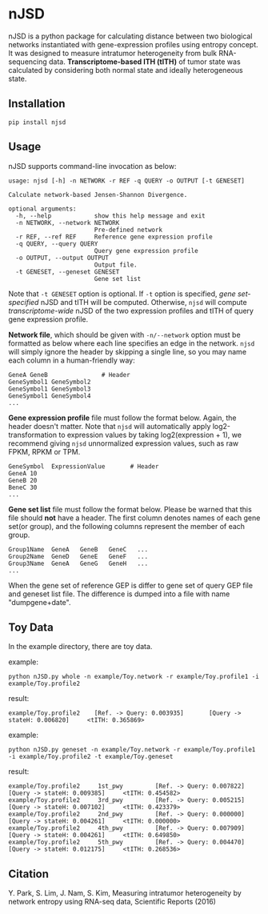# nJSD

nJSD is a python package for calculating distance between two biological networks instantiated with gene-expression profiles using entropy concept. It was designed to measure intratumor heterogeneity from bulk RNA-sequencing data. **Transcriptome-based ITH (tITH)** of tumor state was calculated by considering both normal state and ideally heterogeneous state.

## Installation

```pip install njsd```

## Usage

nJSD supports command-line invocation as below:

```shell
usage: njsd [-h] -n NETWORK -r REF -q QUERY -o OUTPUT [-t GENESET]

Calculate network-based Jensen-Shannon Divergence.

optional arguments:
  -h, --help            show this help message and exit
  -n NETWORK, --network NETWORK
                        Pre-defined network
  -r REF, --ref REF     Reference gene expression profile
  -q QUERY, --query QUERY
                        Query gene expression profile
  -o OUTPUT, --output OUTPUT
                        Output file.
  -t GENESET, --geneset GENESET
                        Gene set list
```

Note that `-t GENESET` option is optional. If `-t` option is specified, *gene set-specified* nJSD and tITH will be computed. Otherwise, `njsd` will compute *transcriptome-wide* nJSD of the two expression profiles and tITH of query gene expression profile.

**Network file**, which should be given with `-n/--network` option must be formatted as below where each line specifies an edge in the network. `njsd` will simply ignore the header by skipping a single line, so you may name each column in a human-friendly way:

    GeneA GeneB               # Header
    GeneSymbol1 GeneSymbol2
    GeneSymbol1 GeneSymbol3
    GeneSymbol1 GeneSymbol4
    ...

**Gene expression profile** file must follow the format below. Again, the header doesn't matter. Note that `njsd` will automatically apply log2-transformation to expression values by taking log2(expression + 1), we recommend giving `njsd` unnormalized expression values, such as raw FPKM, RPKM or TPM.

    GeneSymbol  ExpressionValue       # Header
    GeneA 10
    GeneB 20
    BeneC 30
    ...

**Gene set list** file must follow the format below. Please be warned that this file should **not** have a header. The first column denotes names of each gene set(or group), and the following columns represent the member of each group.

    Group1Name  GeneA   GeneB   GeneC   ...
    Group2Name  GeneD   GeneE   GeneF   ...
    Group3Name  GeneA   GeneG   GeneH   ...
    ...


When the gene set of reference GEP is differ to gene set of query GEP file and geneset list file.
The difference is dumped into a file with name "dumpgene+date".


Toy Data
----------------------

In the example directory, there are toy data.

example:

    python nJSD.py whole -n example/Toy.network -r example/Toy.profile1 -i example/Toy.profile2

result:

    example/Toy.profile2    [Ref. -> Query: 0.003935]       [Query -> stateH: 0.006820]     <tITH: 0.365869>

example:

    python nJSD.py geneset -n example/Toy.network -r example/Toy.profile1 -i example/Toy.profile2 -t example/Toy.geneset

result:

    example/Toy.profile2     1st_pwy         [Ref. -> Query: 0.007822]      [Query -> stateH: 0.009385]     <tITH: 0.454582> 
    example/Toy.profile2     3rd_pwy         [Ref. -> Query: 0.005215]      [Query -> stateH: 0.007102]     <tITH: 0.423379> 
    example/Toy.profile2     2nd_pwy         [Ref. -> Query: 0.000000]      [Query -> stateH: 0.004261]     <tITH: 0.000000> 
    example/Toy.profile2     4th_pwy         [Ref. -> Query: 0.007909]      [Query -> stateH: 0.004261]     <tITH: 0.649850> 
    example/Toy.profile2     5th_pwy         [Ref. -> Query: 0.004470]      [Query -> stateH: 0.012175]     <tITH: 0.268536> 


Citation
----------------------
Y. Park, S. Lim, J. Nam, S. Kim, Measuring intratumor heterogeneity by network entropy using RNA-seq data, Scientific Reports (2016)
